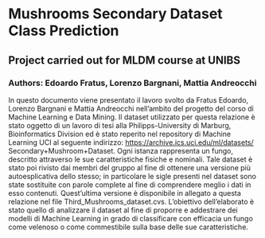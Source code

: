 # Mushrooms Secondary Dataset Class Prediction
## Project carried out for MLDM course at UNIBS
### Authors: Edoardo Fratus, Lorenzo Bargnani, Mattia Andreocchi

In questo documento viene presentato il lavoro svolto da Fratus Edoardo, Lorenzo Bargnani e Mattia Andreocchi nell’ambito del progetto del corso di Machine Learning e Data Mining.
Il dataset utilizzato per questa relazione è stato oggetto di un lavoro di tesi alla Philipps-University di Marburg, Bioinformatics Division ed è stato reperito nel repository di Machine Learning UCI al seguente indirizzo: https://archive.ics.uci.edu/ml/datasets/ Secondary+Mushroom+Dataset. Ogni istanza rappresenta un fungo, descritto attraverso le sue caratteristiche fisiche e nominali.
Tale dataset è stato poi rivisto dai membri del gruppo al fine di ottenere una versione più autoesplicativa dello stesso; in particolare le sigle presenti nel dataset sono state sostituite con parole complete al fine di comprendere meglio i dati in esso contenuti. Quest’ultima versione è disponibile in allegato a questa relazione nel file Third_Mushrooms_dataset.cvs.
L’obiettivo dell’elaborato è stato quello di analizzare il dataset al fine di proporre e addestrare dei modelli di Machine Learning in grado di classificare con efficacia un fungo come velenoso o come commestibile sulla base delle sue caratteristiche.
